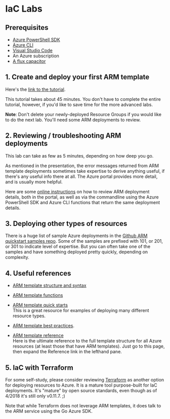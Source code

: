 # IaC Labs

## Prerequisites

- [Azure PowerShell SDK](https://docs.microsoft.com/en-us/powershell/azure/install-azurerm-ps)
- [Azure CLI](https://docs.microsoft.com/en-us/cli/azure/install-azure-cli)
- [Visual Studio Code](https://code.visualstudio.com/)
- An Azure subscription
- [A flux capacitor](https://www.oreillyauto.com/flux-capacitor)

## 1. Create and deploy your first ARM template

Here's the [link to the tutorial](https://docs.microsoft.com/en-us/azure/azure-resource-manager/resource-manager-create-first-template).

This tutorial takes about 45 minutes.  You don't have to complete the entire tutorial, however, if you'd like to save time for the more advanced labs.

__Note__: Don't delete your newly-deployed Resource Groups if you would like to do the next lab.  You'll need some ARM deployments to review.

## 2. Reviewing / troubleshooting ARM deployments

This lab can take as few as 5 minutes, depending on how deep you go.

As mentioned in the presentation, the error messages returned from ARM template deployments sometimes take expertise to derive anything useful, if there's any useful info there at all.  The Azure portal provides more detail, and is usually more helpful.

Here are some [online instructions](https://docs.microsoft.com/en-us/azure/azure-resource-manager/resource-manager-deployment-operations) on how to review ARM deployment details, both in the portal, as well as via the commandline using the Azure PowerShell SDK and Azure CLI functions that return the same deployment details.

## 3. Deploying other types of resources

There is a huge list of sample Azure deployments in the [Github ARM quickstart samples repo](https://github.com/Azure/azure-quickstart-templates).  Some of the samples are prefixed with 101, or 201, or 301 to indicate level of expertise.  But you can often take one of the samples and have something deployed pretty quickly, depending on complexity.

## 4. Useful references

- [ARM template structure and syntax](https://docs.microsoft.com/en-us/azure/azure-resource-manager/resource-group-authoring-templates)

- [ARM template functions](https://docs.microsoft.com/en-us/azure/azure-resource-manager/resource-group-template-functions)

- [ARM template quick starts](https://github.com/Azure/azure-quickstart-templates)  
   This is a great resource for examples of deploying many different resource types.

- [ARM template best practices](https://github.com/Azure/azure-quickstart-templates/blob/master/1-CONTRIBUTION-GUIDE/best-practices.md).

- [ARM template reference]((https://docs.microsoft.com/en-us/azure/templates/))  
  Here is the ultimate reference to the full template structure for all Azure resources (at least those that have ARM templates).  Just go to this page, then expand the Reference link in the lefthand pane.

## 5. IaC with Terraform

For some self-study, please consider reviewing [Terraform](https://www.terraform.io/) as another option for deploying resources to Azure.  It is a mature tool purpose-built for IaC deployments.  It's "mature" by open source standards, even though as of 4/2018 it's still only v0.11.7.  ;)

Note that while Terraform does not leverage ARM templates, it does talk to the ARM service using the Go Azure SDK.